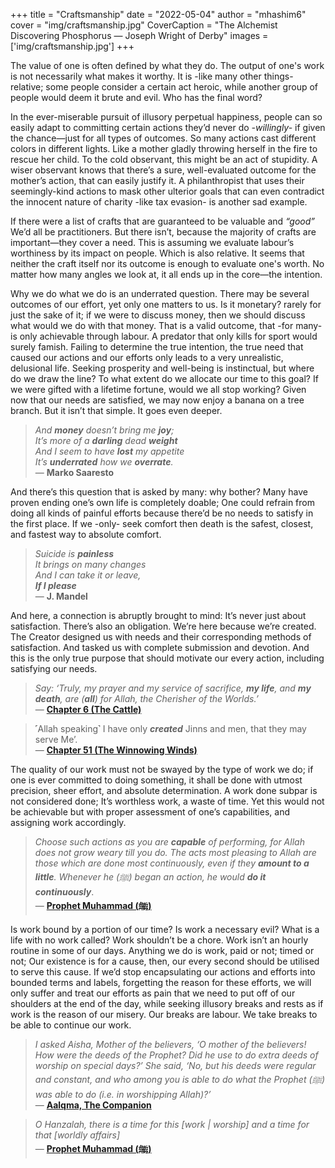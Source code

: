+++
title = "Craftsmanship"
date = "2022-05-04"
author = "mhashim6"
cover = "img/craftsmanship.jpg"
CoverCaption = "The Alchemist Discovering Phosphorus — Joseph Wright of Derby"
images = ['img/craftsmanship.jpg']
+++

The value of one is often defined by what they do. The output of one's work is not necessarily what makes it worthy. It is -like many other things- relative; some people consider a certain act heroic, while another group of people would deem it brute and evil. Who has the final word?

In the ever-miserable pursuit of illusory perpetual happiness, people can so easily adapt to committing certain actions they’d never do _-willingly-_ if given the chance—just for all types of outcomes. So many actions cast different colors in different lights. Like a mother gladly throwing herself in the fire to rescue her child. To the cold observant, this might be an act of stupidity. A wiser observant knows that there’s a sure, well-evaluated outcome for the mother’s action, that can easily justify it. A philanthropist that uses their seemingly-kind actions to mask other ulterior goals that can even contradict the innocent nature of charity -like tax evasion- is another sad example.

If there were a list of crafts that are guaranteed to be valuable and _“good”_ We’d all be practitioners. But there isn’t, because the majority of crafts are important—they cover a need. This is assuming we evaluate labour’s worthiness by its impact on people. Which is also relative. It seems that neither the craft itself nor its outcome is enough to evaluate one's worth. No matter how many angles we look at, it all ends up in the core—the intention.

Why we do what we do is an underrated question. There may be several outcomes of our effort, yet only one matters to us. Is it monetary? rarely for just the sake of it; if we were to discuss money, then we should discuss what would we do with that money. That is a valid outcome, that -for many- is only achievable through labour. A predator that only kills for sport would surely famish. Failing to determine the true intention, the true need that caused our actions and our efforts only leads to a very unrealistic, delusional life. Seeking prosperity and well-being is instinctual, but where do we draw the line? To what extent do we allocate our time to this goal? If we were gifted with a lifetime fortune, would we all stop working? Given now that our needs are satisfied, we may now enjoy a banana on a tree branch. But it isn’t that simple. It goes even deeper.

> _And __money__ doesn’t bring me __joy__;_ \
> _It’s more of a __darling__ dead __weight___ \
> _And I seem to have __lost__ my appetite_ \
> _It’s __underrated__ how we __overrate__._ \
> — __Marko Saaresto__

And there’s this question that is asked by many: why bother? Many have proven ending one’s own life is completely doable; One could refrain from doing all kinds of painful efforts because there’d be no needs to satisfy in the first place. If we -only- seek comfort then death is the safest, closest, and fastest way to absolute comfort. 

> _Suicide is __painless___ \
> _It brings on many changes_ \
> _And I can take it or leave,_ \
> ___If I please___ \
> — __J. Mandel__

And here, a connection is abruptly brought to mind: It’s never just about satisfaction. There’s also an obligation. We’re here because we’re created. The Creator designed us with needs and their corresponding methods of satisfaction. And tasked us with complete submission and devotion. And this is the only true purpose that should motivate our every action, including satisfying our needs.

> _Say: ‘Truly, my prayer and my service of sacrifice, ___my life___, and ___my death___, are (___all___) for Allah, the Cherisher of the Worlds.’_ \
— __[Chapter 6 (The Cattle)](https://quran.com/6/162)__

> ˹Allah speaking˺ I have only ___created___ Jinns and men, that they may serve Me’. \
— __[Chapter 51 (The Winnowing Winds)](https://quran.com/51/56)__

The quality of our work must not be swayed by the type of work we do; if one is ever committed to doing something, it shall be done with utmost precision, sheer effort, and absolute determination. A work done subpar is not considered done; It’s worthless work, a waste of time. Yet this would not be achievable but with proper assessment of one’s capabilities, and assigning work accordingly. 

> _Choose such actions as you are ___capable___ of performing, for Allah does not grow weary till you do. The acts most pleasing to Allah are those which are done most continuously, even if they ___amount to a little___. Whenever he (ﷺ) began an action, he would ___do it continuously____. \
— __[Prophet Muhammad (ﷺ)](https://sunnah.com/abudawud:1368)__

Is work bound by a portion of our time? Is work a necessary evil? What is a life with no work called? Work shouldn’t be a chore. Work isn’t an hourly routine in some of our days. Anything we do is work, paid or not; timed or not; Our existence is for a cause, then, our every second should be utilised to serve this cause. If we’d stop encapsulating our actions and efforts into bounded terms and labels, forgetting the reason for these efforts, we will only suffer and treat our efforts as pain that we need to put off of our shoulders at the end of the day, while seeking illusory breaks and rests as if work is the reason of our misery. Our breaks are labour. We take breaks to be able to continue our work.

> _I asked Aisha, Mother of the believers, ‘O mother of the believers! How were the deeds of the Prophet? Did he use to do extra deeds of worship on special days?’ She said, ‘No, but his deeds were regular and constant, and who among you is able to do what the Prophet (ﷺ) was able to do (i.e. in worshipping Allah)?’_ \
— __[Aalqma, The Companion](https://sunnah.com/bukhari:6466)__

> _O Hanzalah, there is a time for this [work | worship] and a time for that [worldly affairs]_ \
 — __[Prophet Muhammad (ﷺ)](https://sunnah.com/ibnmajah:4239)__

